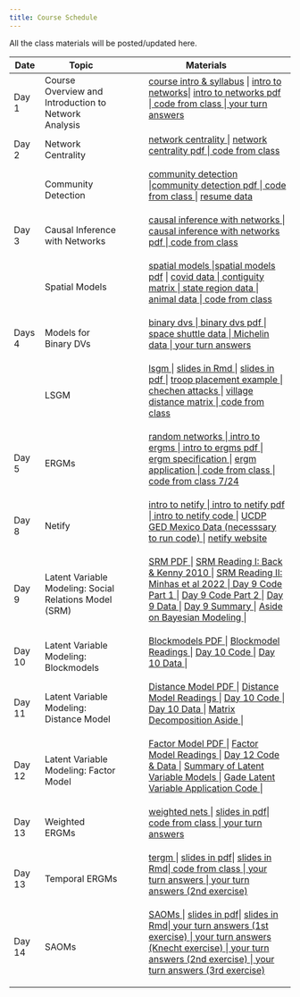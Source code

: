```yaml
---
title: Course Schedule
---
```

<p>
All the class materials will be posted/updated here.
</p>

<div>
  <table class="table table-striped table-hover">
    <thead>
      <tr>
        <th>Date</th>
        <th>Topic</th>
        <th>Materials</th>
              </tr>
    </thead>
    <tbody>
      <tr>
        <td>Day 1</td>
        <td>Course Overview and  <br>
         Introduction to Network Analysis</td>
        <td>
          <dl>
          <dd><a href="../materials/Slides/Welcome.pptx" target=_blank>course intro & syllabus</a> | <a href="../materials/Slides/02_getting_started.html" target=_blank>intro to networks</a>| <a href="../materials/Slides/02_getting_started.pdf" target=_blank>intro to networks pdf</a> |<a href="../materials/Scripts/day1_script.Rmd"target=_blank> code from class </a> |<a href="../materials/YourTurnAnswers/02_getting_started_yourturn.R"target=_blank> your turn answers </a>
          </dd>
          </dl>
        </td>
      </tr>
      <tr>
        <td>Day 2</td>
        <td>Network Centrality</td>
        <td>
          <dl>
          <dd><a href="../materials/Slides/03_centrality.html" target=_blank>network centrality </a>| <a href="../materials/Slides/03_centrality.pdf" target=_blank> network centrality pdf </a>  |<a href="../materials/Scripts/.day2_script.R"target=_blank> code from class </a>
          </dd>
          </dl>
        </td>
      </tr>
      <tr>
        <td> </td>
        <td>Community Detection</td>
        <td>
          <dl>
          <dd><a href="../materials/Slides/04_communities.html" target=_blank>community detection </a> |<a href="../materials/Slides/04_communities.pdf" target=_blank>community detection pdf </a>  |<a href="../materials/Scripts/day3_script.R"target=_blank> code from class </a> | <a href="../materials/Homeworks/resumes.zip" target=_blank> resume data </a>
          </dd>
          </dl>
        </td>
      </tr>
      <tr>
        <td>Day 3</td>
        <td>Causal Inference with Networks</td>
        <td>
          <dl>
          <dd><a href="../materials/Slides/16_causal_nets.html" target=_blank> causal inference with networks </a> |<a href="../materials/Slides/16_causal_nets.pdf" target=_blank> causal inference with networks pdf </a>  |<a href="../materials/Scripts/.day3_script.R"target=_blank> code from class </a>
          </dd>
          </dl>
        </td>
      </tr>
      <tr>
        <td> </td>
        <td>Spatial Models</td>
        <td>
          <dl>
          <dd><a href="../materials/Slides/05_spatial.html" target=_blank>spatial models </a> |<a href="../materials/Slides/05_spatial.pdf" target=_blank>spatial models pdf</a>  | <a href="../materials/Slides/data/covid_data.csv" target=_blank> covid data </a> |<a href="../materials/Slides/data/contigmat.txt"target=_blank> contiguity matrix </a>|<a href="../materials/Slides/data/statereg.csv"target=_blank> state region data </a> |<a href="../materials/Slides/data/animal.csv"target=_blank> animal data </a>|<a href="../materials/Scripts/.day4_script.R"target=_blank> code from class </a>
          </dd>
          </dl>
        </td>
      </tr>
      <tr>
        <td>Days 4</td>
        <td>Models for Binary DVs</td>
        <td>
          <dl>
          <dd><a href="../materials/Slides/06_binary_dv.html" target=_blank> binary dvs </a> |<a href="../materials/Slides/06_binary_dv.pdf" target=_blank> binary dvs pdf </a>  |<a href="../materials/Slides/data/space_shuttles.txt "target=_blank> space shuttle data </a>|<a href="../materials/Slides/data/MichelinNY.csv "target=_blank> Michelin data </a>|<a href="../materials/YourTurnAnswers/.06_yourturn_logit.R"target=_blank> your turn answers </a>
          </dd>
          </dl>
        </td>
      </tr>
      <tr>
        <td>
        </td>
        <td>LSGM</td>
        <td>
          <dl>
          <dd><a href="../materials/Slides/13_lsgm.html" target=_blank>lsgm </a>  | <a href="../materials/Slides/13_lsgm.Rmd" target=_blank>slides in Rmd </a>| <a href="../materials/Slides/13_lsgm.pdf" target=_blank>slides in pdf </a>| <a href="../materials/Slides/Niemanetal_PS2017.pdf" target=_blank> troop placement example </a> | <a href="../materials/Slides/data/chechen_attacks.csv" target=_blank> chechen attacks </a> | <a href="../materials/Slides/data/vilMat.csv" target=_blank> village distance matrix </a>|<a href="../materials/Scripts/.day5_script.R"target=_blank> code from class </a>
          </dd>
          </dl>
        </td>
      </tr>
      <tr>
        <td>Day 5</td>
        <td>ERGMs </td>
        <td>
          <dl>
          <dd><a href="../materials/Slides/05_random_graphs.html" target=_blank> random networks </a> |<a href="../materials/Slides/06_intro_ergms.html" target=_blank> intro to ergms </a> |<a href="../materials/Slides/06_intro_ergms.pdf" target=_blank> intro to ergms pdf </a> | <a href="../materials/Slides/07_ergm_specification.html" target=_blank> ergm specification </a> | <a href="../materials/Slides/09_ergm_application.html" target=_blank>ergm application </a>|<a href="../materials/Scripts/day6_script.R"target=_blank> code from class </a>|<a href="../materials/Scripts/day7_script.R"target=_blank> code from class 7/24 </a>
          </dd>
          </dl>
        </td>
      </tr>
      <tr>
        <td>Day 8</td>
        <td>Netify</td>
        <td>
          <dl>
          <dd><a href="../materials/Slides/08_netify.html" target=_blank> intro to netify </a> |<a href="../materials/Slides/08_netify.pdf" target=_blank> intro to netify pdf </a> |<a href="../materials/Slides/08_netify.Rmd" target=_blank> intro to netify code </a> | <a href="../materials/Slides/ucdp_ged_mexico.rda>" target=_blank> UCDP GED Mexico Data (necesssary to run code) </a> | <a href="https://netify-dev.github.io/netify/" target=_blank> netify website </a>
          </dd>
          </dl>
        </td>
      </tr>
      <tr>
        <td>Day 9</td>
        <td>Latent Variable Modeling: Social Relations Model (SRM) </td>
        <td>
          <dl>
          <dd><a href="../materials/Slides/09_latent_srm.pdf" target=_blank> SRM PDF </a> | <a href="../materials/Slides/09_latent_srm_supp/back_kenny_2010.pdf" target=_blank> SRM Reading I: Back & Kenny 2010 </a> | <a href="../materials/Slides/09_latent_srm_supp/minhas_etal_2022.pdf" target=_blank> SRM Reading II: Minhas et al 2022 </a> |<a href="../materials/Slides/09_latent_srm_supp/day9_srm_code_part1.R" target=_blank> Day 9 Code Part 1 </a> | <a href="../materials/Slides/09_latent_srm_supp/day9_srm_code_part2.R" target=_blank> Day 9 Code Part 2 </a> | <a href="../materials/Slides/09_latent_srm_supp/day9_srm.rda" target=_blank> Day 9 Data </a> | <a href="../materials/Slides/day9_srm_summary.pdf" target=_blank> Day 9 Summary </a> | <a href="../materials/Slides/09_latent_srm_supp/bayes_aside.zip" target=_blank> Aside on Bayesian Modeling </a> |
          </dd>
          </dl>
        </td>
      </tr>
      <tr>
        <td>Day 10</td>
        <td>Latent Variable Modeling: Blockmodels </td>
        <td>
          <dl>
          <dd><a href="../materials/Slides/10_latent_blocks.pdf" target=_blank> Blockmodels PDF </a> | <a href="../materials/Slides/10_latent_blocks_supp/day10_latent_block_readings.zip" target=_blank> Blockmodel Readings </a> | <a href="../materials/Slides/10_latent_blocks_supp/day10_blocks_code.R" target=_blank> Day 10 Code </a> | <a href="../materials/Slides/10_latent_blocks_supp/day10_blocks.rda" target=_blank> Day 10 Data </a> |
          </dd>
          </dl>
        </td>
      </tr>
      <tr>
        <td>Day 11</td>
        <td>Latent Variable Modeling: Distance Model </td>
        <td>
          <dl>
          <dd><a href="../materials/Slides/11_latent_distance.pdf" target=_blank> Distance Model PDF </a> | <a href="../materials/Slides/11_latent_distance_supp/day11_latent_distance_readings.zip" target=_blank> Distance Model Readings </a> | <a href="../materials/Slides/11_latent_distance_supp/day11_distance_code.R" target=_blank> Day 10 Code </a> | <a href="../materials/Slides/11_latent_distance_supp/day11_distance.rda" target=_blank> Day 10 Data </a> | <a href="../materials/Slides/11_latent_distance_supp/matrix_decomp_aside.zip" target=_blank> Matrix Decomposition Aside </a> |
          </dd>
          </dl>
        </td>
      </tr>
      <tr>
        <td>Day 12</td>
        <td>Latent Variable Modeling: Factor Model </td>
        <td>
          <dl>
          <dd><a href="../materials/Slides/12_latent_factor.pdf" target=_blank> Factor Model PDF </a> | <a href="../materials/Slides/12_latent_factor_supp/day12_latent_factor_readings.zip" target=_blank> Factor Model Readings </a> | <a href="../materials/Slides/12_latent_factor_supp/ameApp.zip" target=_blank> Day 12 Code & Data </a> | <a href="../materials/Slides/latent_models_summary.pdf" target=_blank> Summary of Latent Variable Models </a> | <a href="../materials/Slides/12_latent_factor_supp/latent_var_application.zip" target=_blank> Gade Latent Variable Application Code </a> |
          </dd>
          </dl>
        </td>
      </tr>
      <tr>
        <td>Day 13</td>
        <td>Weighted ERGMs</td>
        <td>
          <dl>
          <dd><a href="../materials/Slides/08_weighted_nets.html" target=_blank>weighted nets </a>  | <a href="../materials/Slides/08_weighted_nets.pdf" target=_blank>slides in pdf</a>|<a href="../materials/Scripts/day9_script.R"target=_blank> code from class </a>|<a href="../materials/YourTurnAnswers/08_valued_ergms_yourturn.R"target=_blank> your turn answers </a>
          </dd>
          </dl>
        </td>
      </tr>
      <tr>
      <td>Day 13</td>
        <td>Temporal ERGMs</td>
        <td>
          <dl>
          <dd><a href="../materials/Slides/10_tergm.html" target=_blank>tergm </a>  | <a href="../materials/Slides/10_tergm.pdf" target=_blank>slides in pdf</a>| <a href="../materials/Slides/10_tergm.Rmd" target=_blank>slides in Rmd</a>|<a href="../materials/Scripts/day11_script.R"target=_blank> code from class </a>|<a href="../materials/YourTurnAnswers/10_tergm_friends_yourturn.R"target=_blank> your turn answers </a>|<a href="../materials/YourTurnAnswers/10_tergms_yourturn1.R"target=_blank> your turn answers (2nd exercise) </a>
          </dd>
          </dl>
        </td>
      </tr>
        <tr>
        <td>Day 14</td>
        <td>SAOMs</td>
        <td>
          <dl>
          <dd><a href="../materials/Slides/12_saom.html" target=_blank>SAOMs </a>  | <a href="../materials/Slides/12_saom.pdf" target=_blank>slides in pdf</a>| <a href="../materials/Slides/12_saom.Rmd" target=_blank>slides in Rmd</a>|<a href="../materials/YourTurnAnswers/12_saom_yourturn.R"target=_blank> your turn answers (1st exercise) </a>|<a href="../materials/YourTurnAnswers/12_saom_yourturn_knecht.R"target=_blank> your turn answers (Knecht exercise) </a>|<a href="../materials/YourTurnAnswers/12_saom_yourturn1.R"target=_blank> your turn answers (2nd exercise) </a>|<a href="../materials/YourTurnAnswers/12_saom_yourturn2.R"target=_blank> your turn answers (3rd exercise) </a>
          </dd>
          </dl>
        </td>
      </tr>
    </tbody>
  </table>
</div>
